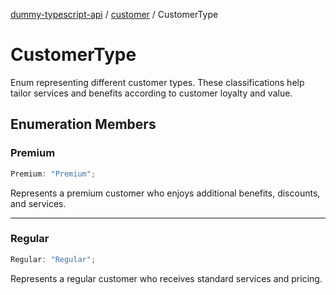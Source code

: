 [dummy-typescript-api](../../index.md) / [customer](../index.md) / CustomerType

# CustomerType

Enum representing different customer types.
These classifications help tailor services and benefits according to customer loyalty and value.

## Enumeration Members

### Premium

```ts
Premium: "Premium";
```

Represents a premium customer who enjoys additional benefits, discounts, and services.

***

### Regular

```ts
Regular: "Regular";
```

Represents a regular customer who receives standard services and pricing.
